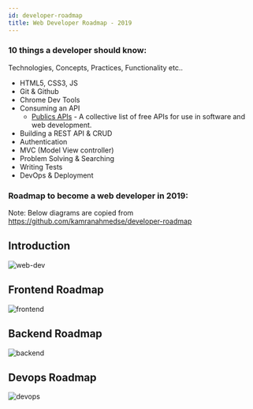 ```yaml
---
id: developer-roadmap
title: Web Developer Roadmap - 2019
---
```


### 10 things a developer should know:

Technologies, Concepts, Practices, Functionality etc..

- HTML5, CSS3, JS
- Git & Github
- Chrome Dev Tools
- Consuming an API
    - [Publics APIs](https://github.com/public-apis/public-apis) - A collective list of free APIs for use in software and web development.
- Building a REST API & CRUD
- Authentication
- MVC (Model View controller)
- Problem Solving & Searching
- Writing Tests
- DevOps & Deployment 


### Roadmap to become a web developer in 2019:

Note: Below diagrams are copied from 
https://github.com/kamranahmedse/developer-roadmap


## Introduction

![web-dev](assets/web-dev-roadmap2019.png)


## Frontend Roadmap

![frontend](assets/frontend-roadmap.png)


## Backend Roadmap

![backend](assets/backend-roadmap.png)


## Devops Roadmap

![devops](assets/devops-roadmap.png)
